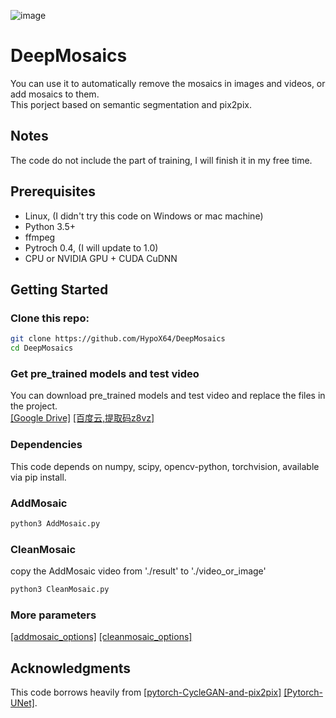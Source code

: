 ![image](https://github.com/HypoX64/DeepMosaics/blob/master/hand.gif)
# DeepMosaics
You can use it to automatically remove the mosaics in images and videos, or add mosaics to them.<br>
This porject based on semantic segmentation and pix2pix.
<br>
## Notes
The code do not include the part of training, I will finish it in my free time.
<br>
## Prerequisites
- Linux, (I didn't try this code on Windows or mac machine)
- Python 3.5+
- ffmpeg
- Pytroch 0.4, (I will update to 1.0)
- CPU or NVIDIA GPU + CUDA CuDNN

## Getting Started
### Clone this repo:
```bash
git clone https://github.com/HypoX64/DeepMosaics
cd DeepMosaics
```
### Get pre_trained models and test video
You can download pre_trained models and test video and replace the files in the project.<br>
[[Google Drive]](https://drive.google.com/open?id=1PXt3dE9Eez2xUqpemLJutwTCC0tW-D2g)
 [[百度云,提取码z8vz]](https://pan.baidu.com/s/1Wi8T6PE4ExTjrHVQhv3rJA) 
### Dependencies
This code depends on numpy, scipy, opencv-python, torchvision, available via pip install.
### AddMosaic
```bash
python3 AddMosaic.py
```
### CleanMosaic
copy the AddMosaic video from './result' to './video_or_image'
```bash
python3 CleanMosaic.py
```
### More parameters
[[addmosaic_options]](https://github.com/HypoX64/DeepMosaics/blob/master/options/addmosaic_options.py)  [[cleanmosaic_options]](https://github.com/HypoX64/DeepMosaics/blob/master/options/cleanmosaic_options.py)
<br>
## Acknowledgments
This code borrows heavily from [[pytorch-CycleGAN-and-pix2pix]](https://github.com/junyanz/pytorch-CycleGAN-and-pix2pix) [[Pytorch-UNet]](https://github.com/milesial/Pytorch-UNet).
